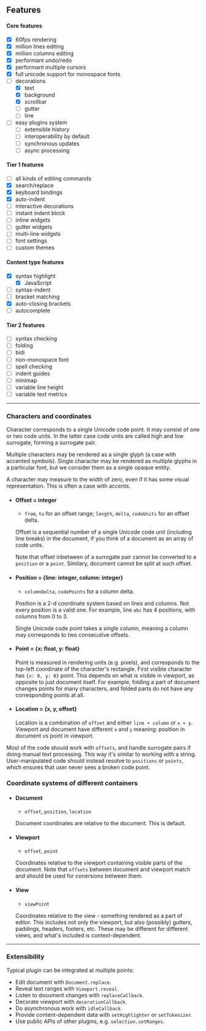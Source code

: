 ## Features

#### Core features
* [x] 60fps rendering
* [x] million lines editing
* [x] million columns editing
* [x] performant undo/redo
* [x] performant multiple cursors
* [x] full unicode support for monospace fonts
* [ ] decorations
    - [x] text
    - [x] background
    - [x] scrollbar
    - [ ] gutter
    - [ ] line
* [ ] easy plugins system
    - [ ] extensible history
    - [ ] interoperability by default
    - [ ] synchronous updates
    - [ ] async processing

#### Tier 1 features
* [ ] all kinds of editing commands
* [x] search/replace
* [x] keyboard bindings
* [x] auto-indent
* [ ] interactive decorations
* [ ] instant indent block
* [ ] inline widgets
* [ ] gutter widgets
* [ ] multi-line widgets
* [ ] font settings
* [ ] custom themes

#### Content type features
* [x] syntax highlight
    - [x] JavaScript
* [ ] syntax-indent
* [ ] bracket matching
* [x] auto-closing brackets
* [ ] autocomplete

#### Tier 2 features
* [ ] syntax checking
* [ ] folding
* [ ] bidi
* [ ] non-monospace font
* [ ] spell checking
* [ ] indent guides
* [ ] minimap
* [ ] variable line height
* [ ] variable text metrics

---

### Characters and coordinates

Character corresponds to a single Unicode code point. It may consist of one or two code units. In the latter case
code units are called high and low surrogate, forming a surrogate pair.

Multiple characters may be rendered as a single glyph (a case with accented symbols).
Single character may be rendered as multiple glyphs in a particular font, but we consider them
as a single opaque entity.

A character may measure to the width of zero, even if it has some visual representation.
This is often a case with accents.

* #### Offset = integer
  - `from`, `to` for an offset range; `length`, `delta`, `codeUnits` for an offset delta.

  Offset is a sequential number of a single Unicode code unit (including line breaks) in the document,
  if you think of a document as an array of code units.

  Note that offset inbetween of a surrogate pair cannot be converted to a `position` or a `point`. Similary,
  document cannot be split at such offset.

* #### Position = {line: integer, column: integer}
  - `columnDelta`, `codePoints` for a column delta.

  Position is a 2-d coordinate system based on lines and columns. Not every position is a valid one.
  For example, line `abc` has 4 positions, with columns from 0 to 3.

  Single Unicode code point takes a single column, meaning a column may corresponds to two consecutive offsets.

* #### Point = {x: float, y: float}
  Point is measured in rendering units (e.g. pixels), and corresponds to the top-left
  coordinate of the character's rectangle. First visible character has `{x: 0, y: 0}` point.
  This depends on what is visible in viewport, as opposite to just document itself. For example,
  folding a part of document changes points for many characters, and folded parts do not
  have any corresponding points at all.

* #### Location = {x, y, offset}
  Location is a combination of `offset` and either `line + column` or `x + y`. Viewport and document have
  different `x` and `y` meaning: position in document vs point in viewport.

Most of the code should work with `offsets`, and handle surrogate pairs if doing manual text processing. This way
it's similar to working with a string. User-manipulated code should instead resolve to `positions` or `points`, which
ensures that user never sees a broken code point.

### Coordinate systems of different containers

* #### Document
  - `offset`, `position`, `location`

  Document coordinates are relative to the document. This is default.

* #### Viewport
  - `offset`, `point`

  Coordinates relative to the viewport containing visible parts of the document. Note that `offsets`
  between document and viewport match and should be used for conersions between them.

* #### View
  - `viewPoint`

  Coordinates relative to the view - something rendered as a part of editor.
  This includes not only the viewport, but also (possibly) gutters, paddings, headers, footers, etc.
  These may be different for different views, and what's included is context-dependent.

---

### Extensibility

Typical plugin can be integrated at multiple points:
* Edit document with `Document.replace`.
* Reveal text ranges with `Viewport.reveal`.
* Listen to document changes with `replaceCallback`.
* Decorate viewport with `decorationCallback`.
* Do asynchronous work with `idleCallback`.
* Provide content-dependent data with `setHighlighter` or `setTokenizer`.
* Use public APIs of other plugins, e.g. `selection.setRanges`.
